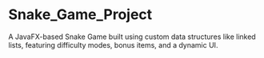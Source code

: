 # Snake_Game_Project
A JavaFX-based Snake Game built using custom data structures like linked lists, featuring difficulty modes, bonus items, and a dynamic UI.

